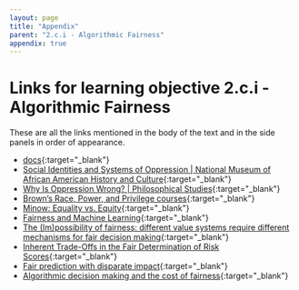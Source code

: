 ```yaml
---
layout: page
title: "Appendix"
parent: "2.c.i - Algorithmic Fairness"
appendix: true
---
```


# Links for learning objective 2.c.i - Algorithmic Fairness
These are all the links mentioned in the body of the text and in the side panels in order of appearance.
- [docs](https://docs.new){:target="_blank"}
- [Social Identities and Systems of Oppression \| National Museum of African American History and Culture](https://nmaahc.si.edu/learn/talking-about-race/topics/social-identities-and-systems-oppression){:target="_blank"}
- [Why Is Oppression Wrong? \| Philosophical Studies](https://link.springer.com/article/10.1007/s11098-023-02084-5#Sec2){:target="_blank"}
- [Brown’s Race, Power, and Privilege courses](https://college.brown.edu/design-your-education/explore-open-curriculum/course-selection/curricular-programs/examining-race){:target="_blank"}
- [Minow: Equality vs. Equity](https://direct.mit.edu/ajle/article/doi/10.1162/ajle_a_00019/107229/EQUALITY-VS-EQUITY){:target="_blank"}
- [Fairness and Machine Learning](https://fairmlbook.org/){:target="_blank"}
- [The (Im)possibility of fairness: different value systems require different mechanisms for fair decision making](https://dl.acm.org/doi/10.1145/3433949){:target="_blank"}
- [Inherent Trade-Offs in the Fair Determination of Risk Scores](https://arxiv.org/abs/1609.05807){:target="_blank"}
- [Fair prediction with disparate impact](https://arxiv.org/pdf/1703.00056){:target="_blank"}
- [Algorithmic decision making and the cost of fairness](https://arxiv.org/pdf/1701.08230){:target="_blank"}
